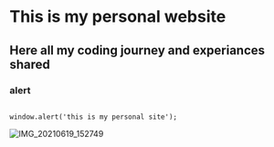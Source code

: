 # This is my personal website
## Here all my coding journey and experiances shared
### alert

```

window.alert('this is my personal site');

 ```
 ![IMG_20210619_152749](https://user-images.githubusercontent.com/94310894/143727883-40ad37c0-f42d-4173-8a4e-8384ebc819d1.jpg)

